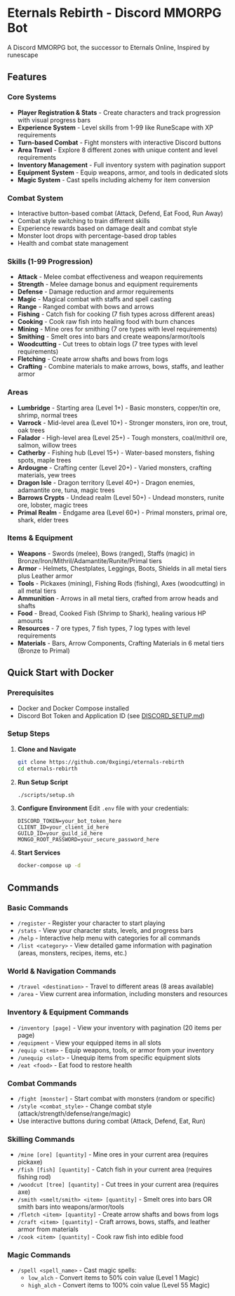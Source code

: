 # Eternals Rebirth - Discord MMORPG Bot

A Discord MMORPG bot, the successor to Eternals Online, Inspired by runescape

## Features

### Core Systems
- **Player Registration & Stats** - Create characters and track progression with visual progress bars
- **Experience System** - Level skills from 1-99 like RuneScape with XP requirements
- **Turn-based Combat** - Fight monsters with interactive Discord buttons
- **Area Travel** - Explore 8 different zones with unique content and level requirements
- **Inventory Management** - Full inventory system with pagination support
- **Equipment System** - Equip weapons, armor, and tools in dedicated slots
- **Magic System** - Cast spells including alchemy for item conversion

### Combat System
- Interactive button-based combat (Attack, Defend, Eat Food, Run Away)
- Combat style switching to train different skills
- Experience rewards based on damage dealt and combat style
- Monster loot drops with percentage-based drop tables
- Health and combat state management

### Skills (1-99 Progression)
- **Attack** - Melee combat effectiveness and weapon requirements
- **Strength** - Melee damage bonus and equipment requirements
- **Defense** - Damage reduction and armor requirements
- **Magic** - Magical combat with staffs and spell casting
- **Range** - Ranged combat with bows and arrows
- **Fishing** - Catch fish for cooking (7 fish types across different areas)
- **Cooking** - Cook raw fish into healing food with burn chances
- **Mining** - Mine ores for smithing (7 ore types with level requirements)
- **Smithing** - Smelt ores into bars and create weapons/armor/tools
- **Woodcutting** - Cut trees to obtain logs (7 tree types with level requirements)
- **Fletching** - Create arrow shafts and bows from logs
- **Crafting** - Combine materials to make arrows, bows, staffs, and leather armor

### Areas
- **Lumbridge** - Starting area (Level 1+) - Basic monsters, copper/tin ore, shrimp, normal trees
- **Varrock** - Mid-level area (Level 10+) - Stronger monsters, iron ore, trout, oak trees  
- **Falador** - High-level area (Level 25+) - Tough monsters, coal/mithril ore, salmon, willow trees
- **Catherby** - Fishing hub (Level 15+) - Water-based monsters, fishing spots, maple trees
- **Ardougne** - Crafting center (Level 20+) - Varied monsters, crafting materials, yew trees
- **Dragon Isle** - Dragon territory (Level 40+) - Dragon enemies, adamantite ore, tuna, magic trees
- **Barrows Crypts** - Undead realm (Level 50+) - Undead monsters, runite ore, lobster, magic trees
- **Primal Realm** - Endgame area (Level 60+) - Primal monsters, primal ore, shark, elder trees

### Items & Equipment
- **Weapons** - Swords (melee), Bows (ranged), Staffs (magic) in Bronze/Iron/Mithril/Adamantite/Runite/Primal tiers
- **Armor** - Helmets, Chestplates, Leggings, Boots, Shields in all metal tiers plus Leather armor
- **Tools** - Pickaxes (mining), Fishing Rods (fishing), Axes (woodcutting) in all metal tiers
- **Ammunition** - Arrows in all metal tiers, crafted from arrow heads and shafts
- **Food** - Bread, Cooked Fish (Shrimp to Shark), healing various HP amounts
- **Resources** - 7 ore types, 7 fish types, 7 log types with level requirements
- **Materials** - Bars, Arrow Components, Crafting Materials in 6 metal tiers (Bronze to Primal)

## Quick Start with Docker

### Prerequisites
- Docker and Docker Compose installed
- Discord Bot Token and Application ID (see [DISCORD_SETUP.md](DISCORD_SETUP.md))

### Setup Steps

1. **Clone and Navigate**
   ```bash
   git clone https://github.com/0xgingi/eternals-rebirth
   cd eternals-rebirth
   ```

2. **Run Setup Script**
   ```bash
   ./scripts/setup.sh
   ```

3. **Configure Environment**
   Edit `.env` file with your credentials:
   ```env
   DISCORD_TOKEN=your_bot_token_here
   CLIENT_ID=your_client_id_here
   GUILD_ID=your_guild_id_here
   MONGO_ROOT_PASSWORD=your_secure_password_here
   ```

4. **Start Services**
   ```bash
   docker-compose up -d
   ```

## Commands

### Basic Commands
- `/register` - Register your character to start playing
- `/stats` - View your character stats, levels, and progress bars
- `/help` - Interactive help menu with categories for all commands
- `/list <category>` - View detailed game information with pagination (areas, monsters, recipes, items, etc.)

### World & Navigation Commands
- `/travel <destination>` - Travel to different areas (8 areas available)
- `/area` - View current area information, including monsters and resources

### Inventory & Equipment Commands
- `/inventory [page]` - View your inventory with pagination (20 items per page)
- `/equipment` - View your equipped items in all slots
- `/equip <item>` - Equip weapons, tools, or armor from your inventory
- `/unequip <slot>` - Unequip items from specific equipment slots
- `/eat <food>` - Eat food to restore health

### Combat Commands
- `/fight [monster]` - Start combat with monsters (random or specific)
- `/style <combat_style>` - Change combat style (attack/strength/defense/range/magic)
- Use interactive buttons during combat (Attack, Defend, Eat, Run)

### Skilling Commands
- `/mine [ore] [quantity]` - Mine ores in your current area (requires pickaxe)
- `/fish [fish] [quantity]` - Catch fish in your current area (requires fishing rod)
- `/woodcut [tree] [quantity]` - Cut trees in your current area (requires axe)
- `/smith <smelt/smith> <item> [quantity]` - Smelt ores into bars OR smith bars into weapons/armor/tools
- `/fletch <item> [quantity]` - Create arrow shafts and bows from logs
- `/craft <item> [quantity]` - Craft arrows, bows, staffs, and leather armor from materials
- `/cook <item> [quantity]` - Cook raw fish into edible food

### Magic Commands
- `/spell <spell_name>` - Cast magic spells:
  - `low_alch` - Convert items to 50% coin value (Level 1 Magic)
  - `high_alch` - Convert items to 100% coin value (Level 55 Magic)